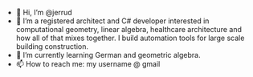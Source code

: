 - 👋 Hi, I’m @jerrud
- 👀 I’m a registered architect and C# developer interested in computational geometry, linear algebra, healthcare architecture and how all of that mixes together. I build automation tools for large scale building construction.
- 🌱 I’m currently learning German and geometric algebra.
- 📫 How to reach me: my username @ gmail

<!---
jerrud/jerrud is a ✨ special ✨ repository because its `README.md` (this file) appears on your GitHub profile.
You can click the Preview link to take a look at your changes.
--->
